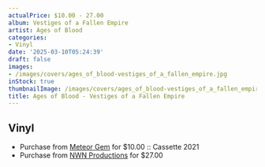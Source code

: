 ```yaml
---
actualPrice: $10.00 - 27.00
album: Vestiges of a Fallen Empire
artist: Ages of Blood
categories:
- Vinyl
date: '2025-03-10T05:24:39'
draft: false
images:
- /images/covers/ages_of_blood-vestiges_of_a_fallen_empire.jpg
inStock: true
thumbnailImage: /images/covers/ages_of_blood-vestiges_of_a_fallen_empire-thumb.jpg
title: Ages of Blood - Vestiges of a Fallen Empire
---
```


## Vinyl
* Purchase from [Meteor Gem](https://meteor-gem.com/products/ages-of-blood-vestiges-of-a-fallen-empire-cassette) for $10.00 :: Cassette 2021
* Purchase from [NWN Productions](http://shop.nwnprod.com/index.php?route=product/product&path=75&product_id=60693&sort=pd.name&order=ASC) for $27.00

